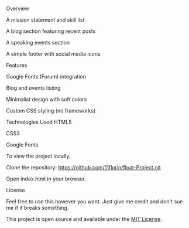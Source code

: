 Overview

A mission statement and skill list

A blog section featuring recent posts

A speaking events section

A simple footer with social media icons

 Features

Google Fonts (Forum) integration

Blog and events listing

Minimalist design with soft colors

Custom CSS styling (no frameworks)

Technologies Used
HTML5

CSS3

Google Fonts

To view the project locally:

Clone the repository: https://github.com/11florin/float-Project.git

Open index.html in your browser.

License

Feel free to use this however you want. Just give me credit and don't sue me if it breaks something.

This project is open source and available under the [MIT License](./LICENSE).
